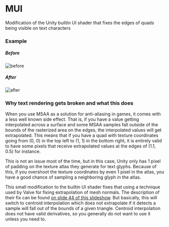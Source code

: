 ﻿# MUI
Modification of the Unity builtin UI shader that fixes the edges of quads being visible on text characters 

### Example

##### Before
![before](https://cdn.discordapp.com/attachments/498962324670119937/581792260707057674/Unity_j27ahbqXnF.png)
##### After
![after](https://cdn.discordapp.com/attachments/498962324670119937/581792290939338752/Unity_O3oMnJ7bKM.png)

### Why text rendering gets broken and what this does
When you use MSAA as a solution for anti-aliasing in games, it comes with a less well known side effect. That is, if you have a value getting interpolated across a surface and some MSAA samples fall outside of the bounds of the rasterized area on the edges, the interpolated values will get extrapolated. This means that if you have a quad with texture coordinates going from (0, 0) in the top left to (1, 1) in the bottom right, it is entirely valid to have some pixels that receive extrapolated values at the edges of (1.1, 0.5) for instance.

This is not an issue most of the time, but in this case, Unity only has 1 pixel of padding on the texture atlas they generate for text glyphs. Because of this, if you overshoot the texture coordinates by even 1 pixel in the atlas, you have a good chance of sampling a neighboring glyph in the atlas. 

This small modification to the builtin UI shader fixes that using a technique used by Valve for fixing extrapolation of mesh normals. The description of their fix can be found [on slide 44 of this slideshow](http://media.steampowered.com/apps/valve/2015/Alex_Vlachos_Advanced_VR_Rendering_GDC2015.pdf). But basically, this will switch to centroid interpolation which does not extrapolate if it detects a sample will fall out of the bounds of a given triangle. Centroid interpolation does not have valid derivatives, so you generally do not want to use it unless you need to. 

